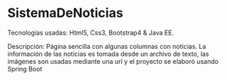 # SistemaDeNoticias
Tecnologías usadas: Html5, Css3, Bootstrap4 & Java EE.

Descripción: Página sencilla con algunas columnas con noticias. La información de las noticias es tomada desde un archivo de texto, las imágenes son usadas mediante una url y el proyecto se elaboró usando Spring Boot
